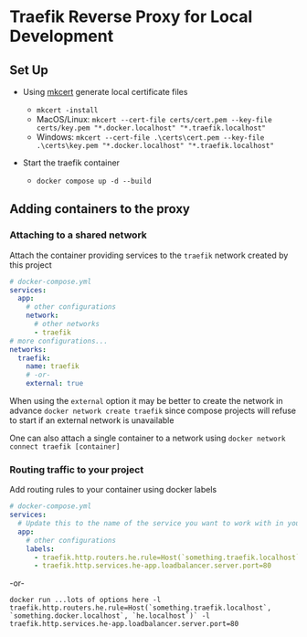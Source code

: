 # Traefik Reverse Proxy for Local Development

## Set Up

- Using [mkcert](https://github.com/FiloSottile/mkcert) generate local certificate files

  - `mkcert -install`
  - MacOS/Linux: `mkcert --cert-file certs/cert.pem --key-file certs/key.pem "*.docker.localhost" "*.traefik.localhost"`
  - Windows: `mkcert --cert-file .\certs\cert.pem --key-file .\certs\key.pem "*.docker.localhost" "*.traefik.localhost"`

- Start the traefik container
  - `docker compose up -d --build`

## Adding containers to the proxy

### Attaching to a shared network

Attach the container providing services to the `traefik` network created by this project

```yaml
# docker-compose.yml
services:
  app:
    # other configurations
    network:
      # other networks
      - traefik
# more configurations...
networks:
  traefik:
    name: traefik
    # -or-
    external: true
```

When using the `external` option it may be better to create the network in advance `docker network create traefik` since compose projects will refuse to start if an external network is unavailable

One can also attach a single container to a network using `docker network connect traefik [container]`

### Routing traffic to your project

Add routing rules to your container using docker labels

```yaml
# docker-compose.yml
services:
  # Update this to the name of the service you want to work with in your docker-compose.yml file
  app:
    # other configurations
    labels:
      - traefik.http.routers.he.rule=Host(`something.traefik.localhost`, `something.docker.localhost`, `he.localhost`)
      - traefik.http.services.he-app.loadbalancer.server.port=80
```

-or-

`` docker run ...lots of options here -l traefik.http.routers.he.rule=Host(`something.traefik.localhost`, `something.docker.localhost`, `he.localhost`)` -l traefik.http.services.he-app.loadbalancer.server.port=80 ``
